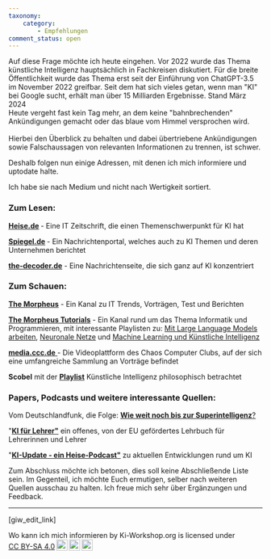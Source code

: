 ```yaml
---
taxonomy:
    category:
        - Empfehlungen
comment_status: open 
---
```


<!-- wp:paragraph -->
<p>Auf diese Frage möchte ich heute eingehen. Vor 2022 wurde das Thema künstliche Intelligenz hauptsächlich in Fachkreisen diskutiert. Für die breite Öffentlichkeit wurde das Thema erst seit der Einführung von ChatGPT-3.5 im November 2022 greifbar. Seit dem hat sich vieles getan, wenn man "KI" bei Google sucht, erhält man über 15 Milliarden Ergebnisse. Stand März 2024<br>Heute vergeht fast kein Tag mehr, an dem keine "bahnbrechenden" Ankündigungen gemacht oder das blaue vom Himmel versprochen wird.<br><br>Hierbei den Überblick zu behalten und dabei übertriebene Ankündigungen sowie Falschaussagen von relevanten Informationen zu trennen, ist schwer. <br></p>
<!-- /wp:paragraph -->

<!-- wp:paragraph -->
<p>Deshalb folgen nun einige Adressen, mit denen ich mich informiere und uptodate halte.</p>
<!-- /wp:paragraph -->

<!-- wp:paragraph -->
<p></p>
<!-- /wp:paragraph -->

<!-- wp:paragraph -->
<p>Ich habe sie nach Medium und nicht nach Wertigkeit sortiert.</p>
<!-- /wp:paragraph -->

<!-- wp:heading {"level":3} -->
<h3 class="wp-block-heading">Zum Lesen:</h3>
<!-- /wp:heading -->

<!-- wp:paragraph -->
<p><strong><a href="https://www.heise.de/thema/K%C3%BCnstliche-Intelligenz">Heise.de</a> </strong>- Eine IT Zeitschrift, die einen Themenschwerpunkt für KI hat</p>
<!-- /wp:paragraph -->

<!-- wp:paragraph -->
<p><strong><a href="https://www.spiegel.de/thema/kuenstliche_intelligenz/">Spiegel.de</a> </strong>- Ein Nachrichtenportal, welches auch zu KI Themen und deren Unternehmen berichtet</p>
<!-- /wp:paragraph -->

<!-- wp:paragraph -->
<p><a href="https://the-decoder.de/" data-type="link" data-id="https://the-decoder.de/"><strong>the-decoder.de</strong></a> - Eine Nachrichtenseite, die sich ganz auf KI konzentriert</p>
<!-- /wp:paragraph -->

<!-- wp:paragraph -->
<p></p>
<!-- /wp:paragraph -->

<!-- wp:paragraph -->
<p></p>
<!-- /wp:paragraph -->

<!-- wp:heading {"level":3} -->
<h3 class="wp-block-heading">Zum Schauen:</h3>
<!-- /wp:heading -->

<!-- wp:paragraph -->
<p><a href="https://www.youtube.com/@TheMorpheusVlogs" data-type="link" data-id="https://www.youtube.com/@TheMorpheusVlogs"><strong>The Morpheus</strong></a> - Ein Kanal zu IT Trends, Vorträgen, Test und Berichten</p>
<!-- /wp:paragraph -->

<!-- wp:paragraph -->
<p><a href="https://www.youtube.com/@TheMorpheusTutorials" data-type="link" data-id="https://www.youtube.com/@TheMorpheusTutorials"><strong>The Morpheus Tutorials</strong></a> - Ein Kanal rund um das Thema Informatik und Programmieren, mit interessante Playlisten zu: <a href="https://www.youtube.com/watch?v=Bll_Ws_NNtk&amp;list=PLNmsVeXQZj7r4pg1j8eFsEQp3nL0w4jJz">Mit Large Language Models arbeiten</a>, <a href="https://www.youtube.com/watch?v=8gYmuU_PNto&amp;list=PLNmsVeXQZj7p-BX9gVfz24TFGyy44wM_a">Neuronale Netze</a> und <a href="https://www.youtube.com/watch?v=GdsOLrqj42I&amp;list=PLNmsVeXQZj7qoIUw0MBYQ9qJffZAVdRWC" data-type="link" data-id="https://www.youtube.com/watch?v=GdsOLrqj42I&amp;list=PLNmsVeXQZj7qoIUw0MBYQ9qJffZAVdRWC">Machine Learning und Künstliche Intelligenz</a></p>
<!-- /wp:paragraph -->

<!-- wp:paragraph -->
<p><a href="https://media.ccc.de/"><strong>media.ccc.de</strong> </a>- Die Videoplattform des Chaos Computer Clubs, auf der sich eine umfangreiche Sammlung an Vorträge befindet</p>
<!-- /wp:paragraph -->

<!-- wp:paragraph -->
<p><strong>Scobel</strong> mit der <a href="https://www.youtube.com/watch?v=CglONcfu3bQ&amp;list=PLuX0UtSEcxP_yfN8utS3EXpsLOgJOATZP&amp;pp=iAQB" data-type="link" data-id="https://www.youtube.com/watch?v=CglONcfu3bQ&amp;list=PLuX0UtSEcxP_yfN8utS3EXpsLOgJOATZP&amp;pp=iAQB"><strong>Playlist</strong></a> Künstliche Intelligenz philosophisch betrachtet</p>
<!-- /wp:paragraph -->

<!-- wp:paragraph -->
<p></p>
<!-- /wp:paragraph -->

<!-- wp:heading {"level":3} -->
<h3 class="wp-block-heading">Papers, Podcasts und weitere interessante Quellen:</h3>
<!-- /wp:heading -->

<!-- wp:paragraph -->
<p>Vom Deutschlandfunk, die Folge: <a href="https://share.deutschlandradio.de/dlf-audiothek-audio-teilen.3265.de.html?mdm:audio_id=dira_DLF_a11e4806" target="_blank" rel="noreferrer noopener"><strong>Wie weit noch bis zur Superintelligenz</strong>?</a></p>
<!-- /wp:paragraph -->

<!-- wp:paragraph -->
<p>"<a href="https://pressbooks.pub/aifurlehrer/" data-type="link" data-id="https://pressbooks.pub/aifurlehrer/"><strong>KI für Lehrer"</strong></a> ein offenes, von der EU gefördertes Lehrbuch für Lehrerinnen und Lehrer</p>
<!-- /wp:paragraph -->

<!-- wp:paragraph -->
<p>"<strong><a href="https://www.heise.de/thema/KI-Update">KI-Update - ein Heise-Podcast"</a></strong> zu aktuellen Entwicklungen rund um KI</p>
<!-- /wp:paragraph -->

<!-- wp:paragraph -->
<p></p>
<!-- /wp:paragraph -->

<!-- wp:paragraph -->
<p></p>
<!-- /wp:paragraph -->

<!-- wp:paragraph -->
<p></p>
<!-- /wp:paragraph -->

<!-- wp:paragraph -->
<p>Zum Abschluss möchte ich betonen, dies soll keine Abschließende Liste sein. Im Gegenteil, ich möchte Euch ermutigen, selber nach weiteren Quellen ausschau zu halten. Ich freue mich sehr über Ergänzungen und Feedback. </p>
<!-- /wp:paragraph -->
<hr>
[giw_edit_link]
 <p xmlns:cc="http://creativecommons.org/ns#" xmlns:dct="http://purl.org/dc/terms/"><span property="dct:title">Wo kann ich mich informieren</span> by <span property="cc:attributionName">Ki-Workshop.org</span> is licensed under <a href="https://creativecommons.org/licenses/by-sa/4.0/?ref=chooser-v1" target="_blank" rel="license noopener noreferrer" style="display:inline-block;">CC BY-SA 4.0<img style="height:22px!important;margin-left:3px;vertical-align:text-bottom;" src="https://mirrors.creativecommons.org/presskit/icons/cc.svg?ref=chooser-v1" alt=""><img style="height:22px!important;margin-left:3px;vertical-align:text-bottom;" src="https://mirrors.creativecommons.org/presskit/icons/by.svg?ref=chooser-v1" alt=""><img style="height:22px!important;margin-left:3px;vertical-align:text-bottom;" src="https://mirrors.creativecommons.org/presskit/icons/sa.svg?ref=chooser-v1" alt=""></a></p> 
<!-- wp:paragraph -->
<p><p>

<p></p>
<!-- /wp:paragraph -->


